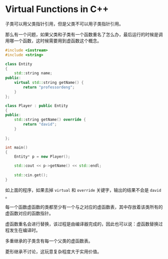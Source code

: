 # Virtual Functions in C++

子类可以用父类指针引用，但是父类不可以用子类指针引用。

那么有一个问题，如果父类和子类有一个函数重名了怎么办，最后运行的时候是调用哪一个函数，这时候需要用到虚函数这个概念。

```c++
#include <iostream>
#include <string>

class Entity
{
	std::string name;
public:
	virtual std::string getName() {
		return "professordeng";
	}
};

class Player : public Entity
{
public:
	std::string getName() override {
		return "david";
	}
	
};

int main()
{
	Entity* p = new Player();

	std::cout << p->getName() << std::endl;
	
	std::cin.get();
}
```

如上面的程序，如果去掉 `virtual` 和 `override` 关键字，输出的结果不会是 `david` 。

每一个函数虚函数的类都至少有一个与之对应的虚函数表，其中存放着该类所有的虚函数对应的函数指针。

虚函数重名会进行替换，该过程是由编译器完成的，因此也可以说：虚函数替换过程发生在编译时。

多重继承的子类含有每一个父类的虚函数表。

菱形继承不讨论，这玩意复杂程度大于实用价值。